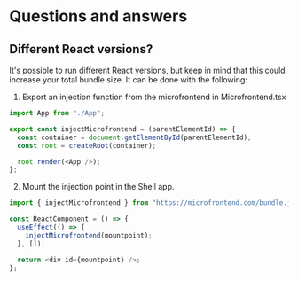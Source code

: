 # Questions and answers

## Different React versions?

It's possible to run different React versions, but keep in mind that this could
increase your total bundle size. It can be done with the following:

1. Export an injection function from the microfrontend in Microfrontend.tsx

```js
import App from "./App";

export const injectMicrofrontend = (parentElementId) => {
  const container = document.getElementById(parentElementId);
  const root = createRoot(container);

  root.render(<App />);
};
```

2. Mount the injection point in the Shell app.

```js
import { injectMicrofrontend } from "https://microfrontend.com/bundle.js";

const ReactComponent = () => {
  useEffect(() => {
    injectMicrofrontend(mountpoint);
  }, []);

  return <div id={mountpoint} />;
};
```
